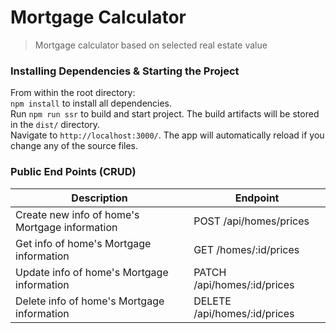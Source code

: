 # Mortgage Calculator

> Mortgage calculator based on selected real estate value

### Installing Dependencies & Starting the Project
From within the root directory:<br />
`npm install` to install all dependencies.<br />
Run `npm run ssr` to build and start project. The build artifacts will be stored in the `dist/` directory.<br />
Navigate to `http://localhost:3000/`. The app will automatically reload if you change any of the source files.<br />


### Public End Points (CRUD)
| Description                                    | Endpoint                     |
| ---------------------------------------------- | ---------------------------- |
| Create new info of home's Mortgage information | POST /api/homes/prices       |
| Get info of home's Mortgage information        | GET /homes/:id/prices    |
| Update info of home's Mortgage information     | PATCH /api/homes/:id/prices    |
| Delete info of home's Mortgage information     | DELETE /api/homes/:id/prices |
